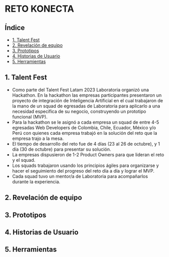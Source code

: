 # RETO KONECTA  

## Índice

- [1. Talent Fest](#1-talent-fest)
- [2. Revelación de equipo](#2-revelacion-de-equipo)
- [3. Prototipos](#3-prototipos)
- [4. Historias de Usuario](#4-historias-de-usuario)
- [5. Herramientas](#5-herramientas)


## 1. Talent Fest 

* Como parte del Talent Fest Latam 2023 Laboratoria organizó una Hackathon. En la hackathon las empresas participantes presentaron un proyecto de integración de Inteligencia Artificial en el cual trabajaron de la mano de un squad de egresadas de Laboratoria para aplicarlo a una necesidad específica de su negocio, construyendo un prototipo funcional (MVP).  
* Para la hackathon se le asignó a cada empresa un squad de entre 4-5 egresadas Web Developers de Colombia, Chile, Ecuador, México y/o Perú con quienes cada empresa trabajó en la solución del reto que la empresa trajo a la mesa.
* El tiempo de desarrollo del reto fue de 4 días (23 al 26 de octubre), y 1 día (30 de octubre) para presentar su solución.
* La empresas dispusieron de 1-2 Product Owners para que lideran el reto y el squad.
* Los squads trabajaron usando los principios ágiles para organizarse y hacer el seguimiento del progreso del reto día a día y lograr el MVP.
* Cada squad tuvo un mentor/a de Laboratoria para acompañarlos durante la experiencia.

## 2. Revelación de equipo

## 3. Prototipos

## 4. Historias de Usuario

## 5. Herramientas














